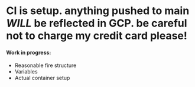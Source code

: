 # CI is setup. anything pushed to main *WILL* be reflected in GCP. be careful not to charge my credit card please!

#### Work in progress:
  * Reasonable fire structure
  * Variables
  * Actual container setup
